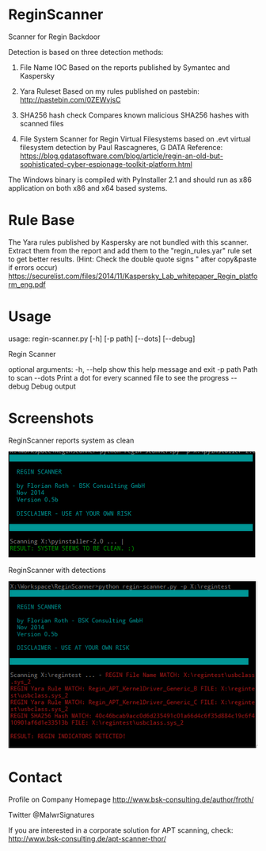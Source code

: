 ReginScanner
============

Scanner for Regin Backdoor

Detection is based on three detection methods:

 1. File Name IOC 
    Based on the reports published by Symantec and Kaspersky

 2. Yara Ruleset
    Based on my rules published on pastebin:
    http://pastebin.com/0ZEWvjsC

 3. SHA256 hash check
    Compares known malicious SHA256 hashes with scanned files

 4. File System Scanner for Regin Virtual Filesystems
    based on .evt virtual filesystem detection by Paul Rascagneres, G DATA
    Reference: https://blog.gdatasoftware.com/blog/article/regin-an-old-but-sophisticated-cyber-espionage-toolkit-platform.html

The Windows binary is compiled with PyInstaller 2.1 and should run as x86 application on both x86 and x64 based systems.

Rule Base
============

The Yara rules published by Kaspersky are not bundled with this scanner. Extract them from the report and add them to the "regin_rules.yar" rule set to get better results. 
(Hint: Check the double quote signs " after copy&paste if errors occur)
https://securelist.com/files/2014/11/Kaspersky_Lab_whitepaper_Regin_platform_eng.pdf

Usage
============

usage: regin-scanner.py [-h] [-p path] [--dots] [--debug]

Regin Scanner

optional arguments:
  -h, --help  show this help message and exit
  -p path     Path to scan
  --dots      Print a dot for every scanned file to see the progress
  --debug     Debug output
  
Screenshots
============

ReginScanner reports system as clean

![ReginScannerScreen](/screens/ishot-141129-190200.png?raw=true "ReginScanner detecting file name IOC")

ReginScanner with detections

![ReginScannerScreen](/screens/ishot-141129-190453.png?raw=true "ReginScanner detecting Yara IOC")

Contact
============

Profile on Company Homepage
http://www.bsk-consulting.de/author/froth/

Twitter
@MalwrSignatures

If you are interested in a corporate solution for APT scanning, check:
http://www.bsk-consulting.de/apt-scanner-thor/
